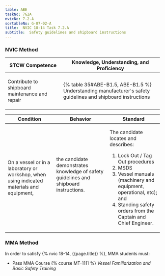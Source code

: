 ```yaml
---
table: ABE
taskNo: 7G2A
nvicNo: 7.2.A 
sortableNo: G-07-02-A
title:  NVIC 18-14 Task 7.2.A
subtitle:  Safety guidelines and shipboard instructions
---
```






### NVIC Method

<a style="display:none;" onclick="togglevisibility('nvic_methods')" >Show NVIC method.</a>

<div id='nvic_methods' class='show'>

<table>
<thead>
<tr>
<th class='forty'> STCW Competence </th>
<th class='sixty'> Knowledge, Understanding, and Proficiency </th>
</tr>
</thead>

<tbody>
<tr><td markdown='1'>

Contribute to shipboard maintenance and repair

</td><td markdown='1'>

{% table 35#ABE-B1.5, ABE-B1.5 %} Understanding manufacturer's safety guidelines and shipboard instructions

</td></tr>


</tbody>
</table>


<table>
<thead>
<tr><th class='twenty'>  Condition </th><th class='twenty'> Behavior </th><th  class='sixty'>Standard </th></tr>
</thead>
<tbody >



<tr><td markdown='1'>

On a vessel or in a laboratory or workshop, when using indicated materials and equipment,

</td><td markdown='1'>

the candidate demonstrates knowledge of safety guidelines and shipboard instructions.

<br>

<div class="tooltip" markdown='1'>



</div>


</td><td markdown='1'>

The candidate locates and describes: 

1. Lock Out / Tag Out procedures
2. MSDS
3. Vessel manuals (machinery and equipment, operational, etc); and 
4. Standing safety orders from the Captain and Chief Engineer. 

</td></tr>
</tbody>
</table>
</div>


### MMA Method

In order to satisfy  {% nvic 18-14, {{page.title}}  %}, MMA students must:

* Pass MMA Course {% course MT-1111 %}  *Vessel Familiarization and Basic Safety Training*